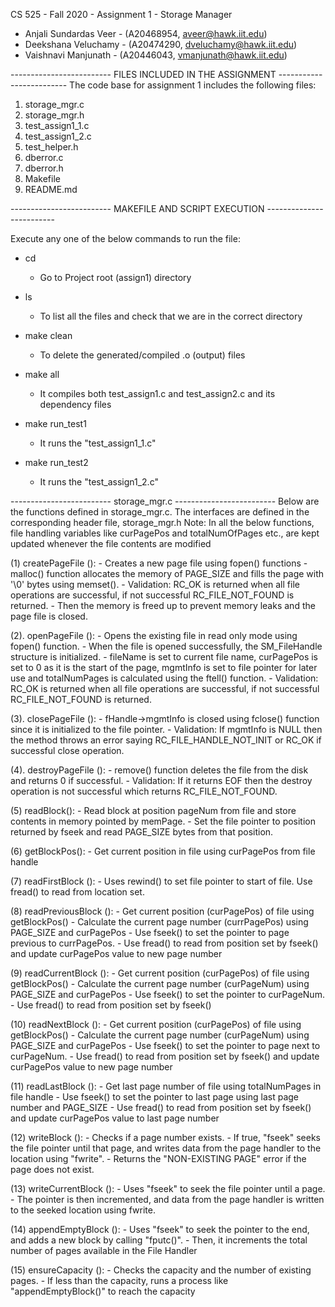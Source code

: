 CS 525 - Fall 2020 - Assignment 1 - Storage Manager
 - Anjali Sundardas Veer - (A20468954, aveer@hawk.iit.edu)
 - Deekshana Veluchamy   - (A20474290, dveluchamy@hawk.iit.edu)
 - Vaishnavi Manjunath   - (A20446043, vmanjunath@hawk.iit.edu)

------------------------- FILES INCLUDED IN THE ASSIGNMENT -------------------------
The code base for assignment 1 includes the following files:

1. storage_mgr.c
2. storage_mgr.h
3. test_assign1_1.c
4. test_assign1_2.c
5. test_helper.h
6. dberror.c
7. dberror.h
8. Makefile
9. README.md

------------------------- MAKEFILE AND SCRIPT EXECUTION -------------------------

Execute any one of the below commands to run the file:

- cd 
	- Go to Project root (assign1) directory

- ls
	- To list all the files and check that we are in the correct directory
	
- make clean
	- To delete the generated/compiled .o (output) files

- make all
	- It compiles both test_assign1.c and test_assign2.c and its dependency files

- make run_test1
	- It runs the "test_assign1_1.c"

- make run_test2
	- It runs the "test_assign1_2.c"

------------------------- storage_mgr.c -------------------------
Below are the functions defined in storage_mgr.c. The interfaces are defined in the corresponding header file, storage_mgr.h
Note: In all the below functions, file handling variables like curPagePos and totalNumOfPages etc., are kept updated whenever the file contents are modified


 (1) createPageFile (): 
		- Creates a new page file using fopen() functions
        - malloc() function allocates the memory of PAGE_SIZE and fills the page with '\0' bytes using memset().
        - Validation: RC_OK is returned when all file operations are successful, if not successful RC_FILE_NOT_FOUND is returned.
        - Then the memory is freed up to prevent memory leaks and the page file is closed.

 (2). openPageFile ():
        - Opens the existing file in read only mode using fopen() function.
	    - When the file is opened successfully, the SM_FileHandle structure is initialized.
	    - fileName is set to current file name, curPagePos is set to 0 as it is the start of the page, mgmtInfo is
        set to file pointer for later use and totalNumPages is calculated using the ftell() function.
        - Validation: RC_OK is returned when all file operations are successful, if not successful RC_FILE_NOT_FOUND is returned.

 (3). closePageFile ():
        - fHandle->mgmtInfo is closed using fclose() function since it is initialized to the file pointer.
        - Validation: If mgmtInfo is NULL then the method throws an error saying RC_FILE_HANDLE_NOT_INIT or RC_OK if successful close operation.

 (4). destroyPageFile ():
        - remove() function deletes the file from the disk and returns 0 if successful.
        - Validation: If it returns EOF then the destroy operation is not successful which returns RC_FILE_NOT_FOUND.

 (5) readBlock():
	  - Read block at position pageNum from file and store contents in memory pointed by memPage.
	  - Set the file pointer to position returned by fseek and read PAGE_SIZE bytes from that position.

 (6) getBlockPos():
	  - Get current position in file using curPagePos from file handle

 (7) readFirstBlock ():
	  - Uses rewind() to set file pointer to start of file. Use fread() to read from location set.

 (8) readPreviousBlock ():
 	  - Get current position (curPagePos) of file using getBlockPos()
 	  - Calculate the current page number (currPagePos) using PAGE_SIZE and curPagePos
 	  - Use fseek() to set the pointer to page previous to currPagePos.
 	  - Use fread() to read from position set by fseek() and update curPagePos value to new page number
	
 (9) readCurrentBlock ():
  	  - Get current position (curPagePos) of file using getBlockPos()
 	  - Calculate the current page number (curPageNum) using PAGE_SIZE and curPagePos
 	  - Use fseek() to set the pointer to curPageNum.
 	  - Use fread() to read from position set by fseek()

 (10) readNextBlock ():
	   - Get current position (curPagePos) of file using getBlockPos()
 	   - Calculate the current page number (curPageNum) using PAGE_SIZE and curPagePos
 	   - Use fseek() to set the pointer to page next to curPageNum.
 	   - Use fread() to read from position set by fseek() and update curPagePos value to new page number

 (11) readLastBlock ():
       - Get last page number of file using totalNumPages in file handle
 	   - Use fseek() to set the pointer to last page using last page number and PAGE_SIZE
 	   - Use fread() to read from position set by fseek() and update curPagePos value to last page number

 (12) writeBlock ():
		- Checks if a page number exists.
		- If true, "fseek" seeks the file pointer until that page, and writes data from the page handler to the location using "fwrite".
		- Returns the "NON-EXISTING PAGE" error if the page does not exist.

 (13) writeCurrentBlock ():
		- Uses "fseek" to seek the file pointer until a page. 
		- The pointer is then incremented, and data from the page handler is written to the seeked location using fwrite.

 (14) appendEmptyBlock ():
		- Uses "fseek" to seek the pointer to the end, and adds a new block by calling "fputc()".
		- Then, it increments the total number of pages available in the File Handler
	
 (15) ensureCapacity ():
		- Checks the capacity and the number of existing pages. 
		- If less than the capacity, runs a process like "appendEmptyBlock()" to reach the capacity
